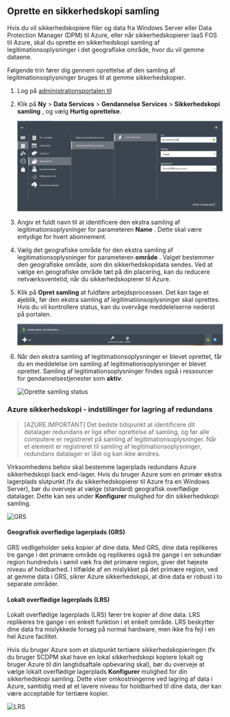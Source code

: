 ## <a name="create-a-backup-vault"></a>Oprette en sikkerhedskopi samling
Hvis du vil sikkerhedskopiere filer og data fra Windows Server eller Data Protection Manager (DPM) til Azure, eller når sikkerhedskopierer IaaS FOS til Azure, skal du oprette en sikkerhedskopi samling af legitimationsoplysninger i det geografiske område, hvor du vil gemme dataene.

Følgende trin fører dig gennem oprettelse af den samling af legitimationsoplysninger bruges til at gemme sikkerhedskopier.

1. Log på [administrationsportalen til](https://manage.windowsazure.com/)
2. Klik på **Ny** > **Data Services** > **Gendannelse Services** > **Sikkerhedskopi samling** , og vælg **Hurtig oprettelse**.

    ![Oprette samling](./media/backup-create-vault/createvault1.png)

3. Angiv et fuldt navn til at identificere den ekstra samling af legitimationsoplysninger for parameteren **Name** . Dette skal være entydige for hvert abonnement.

4. Vælg det geografiske område for den ekstra samling af legitimationsoplysninger for parameteren **område** . Valget bestemmer den geografiske område, som din sikkerhedskopidata sendes. Ved at vælge en geografiske område tæt på din placering, kan du reducere netværksventetid, når du sikkerhedskopierer til Azure.

5. Klik på **Opret samling** at fuldføre arbejdsprocessen. Det kan tage et øjeblik, før den ekstra samling af legitimationsoplysninger skal oprettes. Hvis du vil kontrollere status, kan du overvåge meddelelserne nederst på portalen.

    ![Oprette samling](./media/backup-create-vault/creatingvault1.png)

6. Når den ekstra samling af legitimationsoplysninger er blevet oprettet, får du en meddelelse om samling af legitimationsoplysninger er blevet oprettet. Samling af legitimationsoplysninger findes også i ressourcer for gendannelsestjenester som **aktiv**.

    ![Oprette samling status](./media/backup-create-vault/backupvaultstatus1.png)


### <a name="azure-backup---storage-redundancy-options"></a>Azure sikkerhedskopi - indstillinger for lagring af redundans

>[AZURE.IMPORTANT] Det bedste tidspunkt at identificere dit datalager redundans er lige efter oprettelse af samling, og før alle computere er registreret på samling af legitimationsoplysninger. Når et element er registreret til samling af legitimationsoplysninger, redundans datalager er låst og kan ikke ændres.

Virksomhedens behov skal bestemme lagerplads redundans Azure sikkerhedskopi back end-lager. Hvis du bruger Azure som en primær ekstra lagerplads slutpunkt (fx du sikkerhedskopierer til Azure fra en Windows Server), bør du overveje at vælge (standard) geografisk overflødige datalager. Dette kan ses under **Konfigurer** mulighed for din sikkerhedskopi samling.

![GRS](./media/backup-create-vault/grs.png)

#### <a name="geo-redundant-storage-grs"></a>Geografisk overflødige lagerplads (GRS)
GRS vedligeholder seks kopier af dine data. Med GRS, dine data replikeres tre gange i det primære område og replikeres også tre gange i en sekundær region hundredvis i sømil væk fra det primære region, giver det højeste niveau af holdbarhed. I tilfælde af en mislykket på det primære region, ved at gemme data i GRS, sikrer Azure sikkerhedskopi, at dine data er robust i to separate områder.

#### <a name="locally-redundant-storage-lrs"></a>Lokalt overflødige lagerplads (LRS)
Lokalt overflødige lagerplads (LRS) fører tre kopier af dine data. LRS replikeres tre gange i en enkelt funktion i et enkelt område. LRS beskytter dine data fra mislykkede forsøg på normal hardware, men ikke fra fejl i en hel Azure facilitet.

Hvis du bruger Azure som et slutpunkt tertiære sikkerhedskopieringen (fx du bruger SCDPM skal have en lokal sikkerhedskopi kopiere lokalt og bruger Azure til din langtidsaftale opbevaring skal), bør du overveje at vælge lokalt overflødige lagerplads **Konfigurer** mulighed for din sikkerhedskopi samling. Dette viser omkostningerne ved lagring af data i Azure, samtidig med at et lavere niveau for holdbarhed til dine data, der kan være acceptable for tertiære kopier.

![LRS](./media/backup-create-vault/lrs.png)
